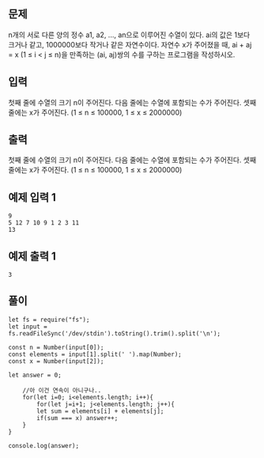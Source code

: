 ## 문제

n개의 서로 다른 양의 정수 a1, a2, ..., an으로 이루어진 수열이 있다. ai의 값은 1보다 크거나 같고, 1000000보다 작거나 같은 자연수이다. 자연수 x가 주어졌을 때, ai + aj = x (1 ≤ i < j ≤ n)을 만족하는 (ai, aj)쌍의 수를 구하는 프로그램을 작성하시오.

## 입력

첫째 줄에 수열의 크기 n이 주어진다. 다음 줄에는 수열에 포함되는 수가 주어진다. 셋째 줄에는 x가 주어진다. (1 ≤ n ≤ 100000, 1 ≤ x ≤ 2000000)

## 출력

첫째 줄에 수열의 크기 n이 주어진다. 다음 줄에는 수열에 포함되는 수가 주어진다. 셋째 줄에는 x가 주어진다. (1 ≤ n ≤ 100000, 1 ≤ x ≤ 2000000)

## 예제 입력 1

```
9
5 12 7 10 9 1 2 3 11
13
```

## 예제 출력 1

```
3
```

## 풀이

```
let fs = require("fs");
let input = fs.readFileSync('/dev/stdin').toString().trim().split('\n');

const n = Number(input[0]);
const elements = input[1].split(' ').map(Number);
const x = Number(input[2]);

let answer = 0;

    //아 이건 연속이 아니구나..
    for(let i=0; i<elements.length; i++){
        for(let j=i+1; j<elements.length; j++){
        let sum = elements[i] + elements[j];
        if(sum === x) answer++;
    }
}

console.log(answer);
```

